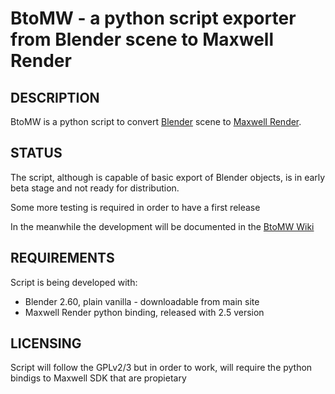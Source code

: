 BtoMW - a python script exporter from Blender scene to Maxwell Render
=====================================================================

## DESCRIPTION

BtoMW is a python script to convert [Blender](http://www.blender.org) scene to [Maxwell Render](http://www.maxwellrender.com).

## STATUS

The script, although is capable of basic export of Blender objects, is in early beta stage and not ready for distribution.

Some more testing is required in order to have a first release

In the meanwhile the development will be documented in the [BtoMW Wiki](https://github.com/al3p/BtoMW/wiki)

## REQUIREMENTS

Script is being developed with:

* Blender 2.60, plain vanilla - downloadable from main site
* Maxwell Render python binding, released with 2.5 version

## LICENSING

Script will follow the GPLv2/3 but in order to work, will require the python bindigs to Maxwell SDK that are propietary
